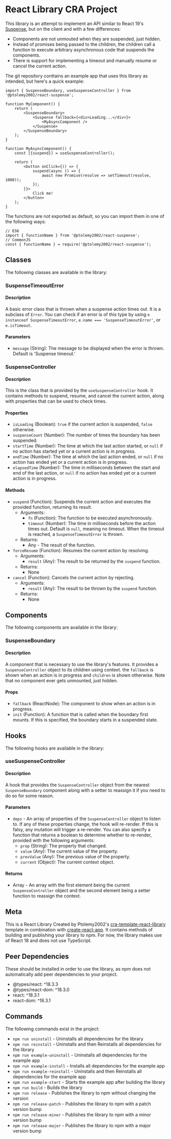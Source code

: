# React Library CRA Project
This library is an attempt to implement an API similar to React 19's [Suspense](https://react.dev/reference/react/Suspense), but on the client and with a few differences:
- Components are not unmouted when they are suspended, just hidden.
- Instead of promises being passed to the children, the children call a function to execute arbitrary asynchronous code that suspends the components.
- There is support for implementing a timeout and manually resume or cancel the current action.

The git repository conttains an example app that uses this library as intended, but here's a quick example:
```
import { SuspenseBoundary, useSuspenseController } from '@ptolemy2002/react-suspense';

function MyComponent() {
    return (
        <SuspenseBoundary>
            <Suspense fallback={<div>Loading...</div>}>
                <MyAsyncComponent />
            </Suspense>
        </SuspenseBoundary>
    );
}

function MyAsyncComponent() {
    const [{suspend}] = useSuspenseController();

    return (
        <button onClick={() => {
            suspend(async () => {
                await new Promise(resolve => setTimeout(resolve, 1000));
            });
        }}>
            Click me!
        </button>
    );
}
```

The functions are not exported as default, so you can import them in one of the following ways:
```
// ES6
import { functionName } from '@ptolemy2002/react-suspense';
// CommonJS
const { functionName } = require('@ptolemy2002/react-suspense');
```

## Classes
The following classes are available in the library:

### SuspenseTimeoutError
#### Description
A basic error class that is thrown when a suspense action times out. It is a subclass of `Error`. You can check if an error is of this type by using `e instanceof SuspenseTimeoutError`, `e.name === 'SuspenseTimeoutError'`, or `e.isTimeout`.

#### Parameters
- `message` (String): The message to be displayed when the error is thrown. Default is 'Suspense timeout.'

### SuspenseController
#### Description
This is the class that is provided by the `useSuspenseController` hook. It contains methods to suspend, resume, and cancel the current action, along with properties that can be used to check times.

#### Properties
- `isLoading` (Boolean): `true` if the current action is suspended, `false` otherwise.
- `suspenseCount` (Number): The number of times the boundary has been suspended.
- `startTime` (Number): The time at which the last action started, or `null` if no action has started yet or a current action is in progress.
- `endTime` (Number): The time at which the last action ended, or `null` if no action has ended yet or a current action is in progress.
- `elapsedTime` (Number): The time in milliseconds between the start and end of the last action, or `null` if no action has ended yet or a current action is in progress.

#### Methods
- `suspend` (Function): Suspends the current action and executes the provided function, returning its result.
    - Arguments:
        - `fn` (Function): The function to be executed asynchronously.
        - `timeout` (Number): The time in milliseconds before the action times out. Default is `null`, meaning no timeout. When the timeout is reached, a `SuspenseTimeoutError` is thrown.
    - Returns:
        - Any - The result of the function.
- `forceResume` (Function): Resumes the current action by resolving.
    - Arguments:
        - `result` (Any): The result to be returned by the `suspend` function.
    - Returns:
        - None
- `cancel` (Function): Cancels the current action by rejecting.
    - Arguments:
        - `result` (Any): The result to be thrown by the `suspend` function.
    - Returns:
        - None

## Components
The following components are available in the library:

### SuspenseBoundary
#### Description
A component that is necessary to use the library's features. It provides a `SuspenseController` object to its children using context. the `fallback` is shown when an action is in progress and `children` is shown otherwise. Note that no component ever gets unmounted, just hidden.

#### Props
- `fallback` (ReactNode): The component to show when an action is in progress.
- `init` (Function): A function that is called when the boundary first mounts. If this is specified, the boundary starts in a suspended state.

## Hooks
The following hooks are available in the library:

### useSuspenseController
#### Description
A hook that provides the `SuspenseController` object from the nearest `SuspenseBoundary` component along with a setter to reassign it if you need to do so for some reason.

#### Parameters
- `deps` - An array of properties of the `SuspenseController` object to listen to. If any of these properties change, the hook will re-render. If this is falsy, any mutation will trigger a re-render. You can also specify a function that returns a boolean to determine whether to re-render, provided with the following arguments:
    - `prop` (String): The property that changed.
    - `value` (Any): The current value of the property.
    - `prevValue` (Any): The previous value of the property.
    - `current` (Object): The current context object.

#### Returns
- Array - An array with the first element being the current `SuspenseController` object and the second element being a setter function to reassign the context.

## Meta
This is a React Library Created by Ptolemy2002's [cra-template-react-library](https://www.npmjs.com/package/@ptolemy2002/cra-template-react-library) template in combination with [create-react-app](https://www.npmjs.com/package/create-react-app). It contains methods of building and publishing your library to npm.
For now, the library makes use of React 18 and does not use TypeScript.

## Peer Dependencies
These should be installed in order to use the library, as npm does not automatically add peer dependencies to your project.
- @types/react: ^18.3.3
- @types/react-dom: ^18.3.0
- react: ^18.3.1
- react-dom: ^18.3.1

## Commands
The following commands exist in the project:

- `npm run uninstall` - Uninstalls all dependencies for the library
- `npm run reinstall` - Uninstalls and then Reinstalls all dependencies for the library
- `npm run example-uninstall` - Uninstalls all dependencies for the example app
- `npm run example-install` - Installs all dependencies for the example app
- `npm run example-reinstall` - Uninstalls and then Reinstalls all dependencies for the example app
- `npm run example-start` - Starts the example app after building the library
- `npm run build` - Builds the library
- `npm run release` - Publishes the library to npm without changing the version
- `npm run release-patch` - Publishes the library to npm with a patch version bump
- `npm run release-minor` - Publishes the library to npm with a minor version bump
- `npm run release-major` - Publishes the library to npm with a major version bump